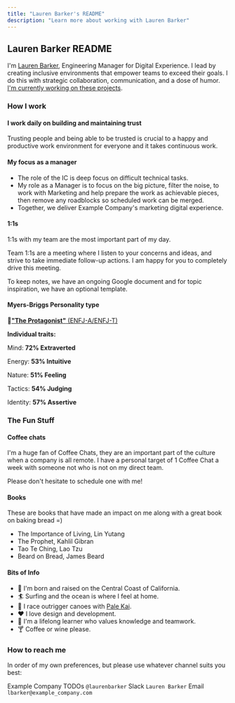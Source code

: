 ```yaml
---
title: "Lauren Barker's README"
description: "Learn more about working with Lauren Barker"
---
```


## Lauren Barker README

I'm [Lauren Barker](/handbook/company/team/#laurenbarker), Engineering Manager for Digital Experience. I lead by creating inclusive environments that empower teams to exceed their goals. I do this with strategic collaboration, communication, and a dose of humor. [I'm currently working on these projects](https://example_company.com/groups/example_company-com/marketing/digital-experience/-/boards/3289410?iteration_id=Current&assignee_username=laurenbarker).

### How I work

#### I work daily on building and maintaining trust

Trusting people and being able to be trusted is crucial to a happy and productive work environment for everyone and it takes continuous work.

#### My focus as a manager

- The role of the IC is deep focus on difficult technical tasks.
- My role as a Manager is to focus on the big picture, filter the noise, to work with Marketing and help prepare the work as achievable pieces, then remove any roadblocks so scheduled work can be merged.
- Together, we deliver Example Company's marketing digital experience.

#### 1:1s

1:1s with my team are the most important part of my day.

Team 1:1s are a meeting where I listen to your concerns and ideas, and strive to take immediate follow-up actions. I am happy for you to completely drive this meeting.

To keep notes, we have an ongoing Google document and for topic inspiration, we have an optional template.

#### Myers-Briggs Personality type

🔗[**"The Protagonist"** (ENFJ-A/ENFJ-T)](https://www.16personalities.com/articles/assertive-protagonist-enfj-a-vs-turbulent-protagonist-enfj-t)

**Individual traits:**

Mind: **72% Extraverted**

Energy: **53% Intuitive**

Nature: **51% Feeling**

Tactics: **54% Judging**

Identity: **57% Assertive**

### The Fun Stuff

#### Coffee chats

I'm a huge fan of Coffee Chats, they are an important part of the culture when a company is all remote. I have a personal target of 1 Coffee Chat a week with someone not who is not on my direct team.

Please don't hesitate to schedule one with me!

#### Books

These are books that have made an impact on me along with a great book on baking bread =)

- The Importance of Living, Lin Yutang
- The Prophet, Kahlil Gibran
- Tao Te Ching, Lao Tzu
- Beard on Bread, James Beard

#### Bits of Info

- 🤙 I'm born and raised on the Central Coast of California.
- 🏄 Surfing and the ocean is where I feel at home.
- 🛶 I race outrigger canoes with [Pale Kai](https://www.palekai.org/).
- ❤️ I love design and development.
- 📖 I'm a lifelong learner who values knowledge and teamwork.
- 🍸 Coffee or wine please.

### How to reach me

In order of my own preferences, but please use whatever channel suits you best:

Example Company TODOs `@laurenbarker`
Slack `Lauren Barker`
Email `lbarker@example_company.com`
